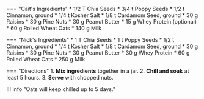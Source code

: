 === "Cait's Ingredients"
    * 1/2 T Chia Seeds
    * 3/4 t Poppy Seeds
    * 1/2 t Cinnamon, ground
    * 1/4 t Kosher Salt
    * 1/8 t Cardamom Seed, ground
    * 30 g Raisins
    * 30 g Pine Nuts
    * 30 g Peanut Butter
    * 15 g Whey Protein (optional)
    * 60 g Rolled Wheat Oats
    * 140 g Milk

=== "Nick's Ingredients"
    * 1 T Chia Seeds
    * 1 t Poppy Seeds
    * 1/2 t Cinnamon, ground
    * 1/4 t Kosher Salt
    * 1/8 t Cardamom Seed, ground
    * 30 g Raisins
    * 30 g Pine Nuts
    * 30 g Peanut Butter
    * 30 g Whey Protein
    * 60 g Rolled Wheat Oats
    * 250 g Milk

=== "Directions"
    1. **Mix ingredients** together in a jar.
    2. **Chill and soak** at least 5 hours.
    3. **Serve** with chopped nuts.

!!! info "Oats will keep chilled up to 5 days."

[^ko]:
    Ko, Genevieve. ["Overnight Oats."](https://cooking.nytimes.com/recipes/1019516-overnight-oats) _New York Times: Cooking._ 29 September 2023.
[^yossy]:
    Arefi, Yossy. ["Bircher Muesli."](https://cooking.nytimes.com/recipes/1021262-bircher-muesli) _New York Times: Cooking._ 3 September 2020.
